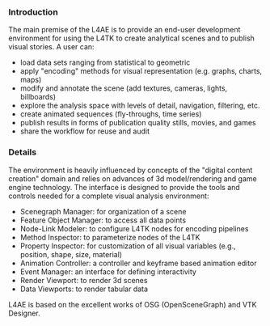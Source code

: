 ### Introduction ###

The main premise of the L4AE is to provide an end-user development environment for using the L4TK to create analytical scenes and to publish visual stories. A user can:

  * load data sets ranging from statistical to geometric
  * apply "encoding" methods for visual representation (e.g. graphs, charts, maps)
  * modify and annotate the scene (add textures, cameras, lights, billboards)
  * explore the analysis space with levels of detail, navigation, filtering, etc.
  * create animated sequences (fly-throughs, time series)
  * publish results in forms of publication quality stills, movies, and games
  * share the workflow for reuse and audit

### Details ###

The environment is heavily influenced by concepts of the "digital content creation" domain and relies on advances of 3d model/rendering and game engine technology. The interface is designed to provide the tools and controls needed for a complete visual analysis environment:

  * Scenegraph Manager: for organization of a scene
  * Feature Object Manager: to access all data points
  * Node-Link Modeler: to configure L4TK nodes for encoding pipelines
  * Method Inspector: to parameterize nodes of the L4TK
  * Property Inspector: for customization of all visual variables (e.g., position, shape, size, material)
  * Animation Controller: a controller and keyframe based animation editor
  * Event Manager: an interface for defining interactivity
  * Render Viewport: to render 3d scenes
  * Data Viewports: to render tabular data

L4AE is based on the excellent works of OSG (OpenSceneGraph) and VTK Designer.